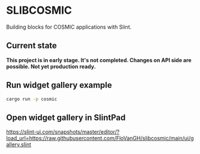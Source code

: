 

# SLIBCOSMIC

Building blocks for COSMIC applications with Slint.

## Current state

**This project is in early stage. It's not completed. Changes on API side are possible. Not yet production ready.**

## Run widget gallery example

```sh
cargo run -p cosmic
```

## Open widget gallery in SlintPad

https://slint-ui.com/snapshots/master/editor/?load_url=https://raw.githubusercontent.com/FloVanGH/slibcosmic/main/ui/gallery.slint